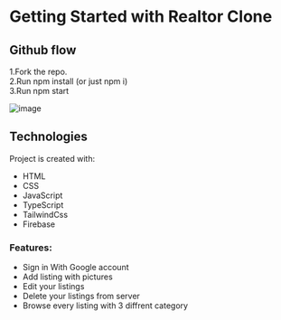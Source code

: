 # Getting Started with Realtor Clone

## Github flow
1.Fork the repo.  
2.Run npm install (or just npm i)  
3.Run npm start 

![image](https://user-images.githubusercontent.com/65825450/206679452-5ac2d802-8538-456e-9647-01c3f9723386.png)


## Technologies
Project is created with:
* HTML
* CSS
* JavaScript
* TypeScript
* TailwindCss
* Firebase

### Features:

* Sign in With Google account
* Add listing with pictures
* Edit your listings
* Delete your listings from server
* Browse every listing with 3 diffrent category
